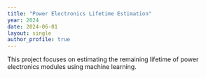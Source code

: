 ```yaml
---
title: "Power Electronics Lifetime Estimation"
year: 2024
date: 2024-06-01
layout: single
author_profile: true
---
```

This project focuses on estimating the remaining lifetime of power electronics modules using machine learning.
